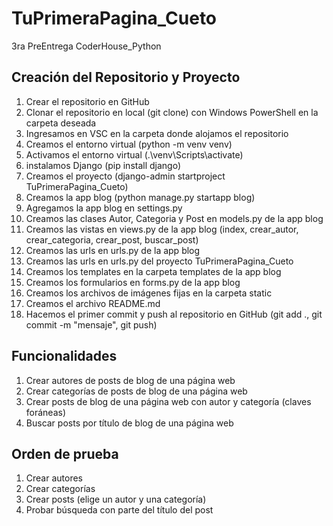# TuPrimeraPagina_Cueto
3ra PreEntrega CoderHouse_Python 

## Creación del Repositorio y Proyecto

1. Crear el repositorio en GitHub
2. Clonar el repositorio en local (git clone) con Windows PowerShell en la carpeta deseada 
3. Ingresamos en VSC en la carpeta donde alojamos el repositorio
4. Creamos el entorno virtual (python -m venv venv) 
5. Activamos el entorno virtual (.\venv\Scripts\activate)
6. instalamos Django (pip install django)
7. Creamos el proyecto (django-admin startproject TuPrimeraPagina_Cueto)
8. Creamos la app blog (python manage.py startapp blog)
9. Agregamos la app blog en settings.py
10. Creamos las clases Autor, Categoria y Post en models.py de la app blog
11. Creamos las vistas en views.py de la app blog (index, crear_autor, crear_categoria, crear_post, buscar_post)
12. Creamos las urls en urls.py de la app blog
13. Creamos las urls en urls.py del proyecto TuPrimeraPagina_Cueto
14. Creamos los templates en la carpeta templates de la app blog
15. Creamos los formularios en forms.py de la app blog
16. Creamos los archivos de imágenes fijas en la carpeta static
17. Creamos el archivo README.md
18. Hacemos el primer commit y push al repositorio en GitHub (git add ., git commit -m "mensaje", git push)


## Funcionalidades

1. Crear autores de posts de blog de una página web
2. Crear categorías de posts de blog de una página web
3. Crear posts de blog de una página web con autor y categoría (claves foráneas) 
4. Buscar posts por título de blog de una página web 

## Orden de prueba

1. Crear autores
2. Crear categorías
3. Crear posts (elige un autor y una categoría)
4. Probar búsqueda con parte del título del post


